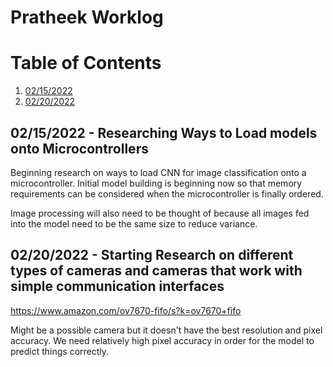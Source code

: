 # Pratheek Worklog

# Table of Contents
1. [02/15/2022](#begin)
2. [02/20/2022](#camera)
## 02/15/2022 - Researching Ways to Load models onto Microcontrollers <a name = "begin"></a>

Beginning research on ways to load CNN for image classification onto a microcontroller. Initial model building is beginning now so that memory requirements can be considered when the microcontroller is finally ordered.

Image processing will also need to be thought of because all images fed into the model need to be the same size to reduce variance.

## 02/20/2022 - Starting Research on different types of cameras and cameras that work with simple communication interfaces <a name = "camera"></a>

https://www.amazon.com/ov7670-fifo/s?k=ov7670+fifo 

Might be a possible camera but it doesn't have the best resolution and pixel accuracy. We need relatively high pixel accuracy in order for the model to predict things correctly.


## 
